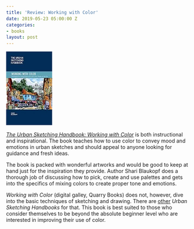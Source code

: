 ```yaml
---
title: 'Review: Working with Color'
date: 2019-05-23 05:00:00 Z
categories:
- books
layout: post
---
```


![](/assets/images/51X1x1u6uL._SY346_-125x200.jpg)

_[The Urban Sketching Handbook: Working with Color](https://www.goodreads.com/book/show/41162565-the-urban-sketching-handbook)_ [](https://www.goodreads.com/book/show/41162565-the-urban-sketching-handbook) is both instructional and inspirational. The book teaches how to use color to convey mood and emotions in urban sketches and should appeal to anyone looking for guidance and fresh ideas.

The book is packed with wonderful artworks and would be good to keep at hand just for the inspiration they provide. Author Shari Blaukopf does a thorough job of discussing how to pick, create and use palettes and gets into the specifics of mixing colors to create proper tone and emotions.

_Working with Color_ (digital galley, Quarry Books) does not, however, dive into the basic techniques of sketching and drawing. There are [other](https://www.goodreads.com/search?utf8=%E2%9C%93&q=urban+sketching+handbook&search_type=books&search%5Bfield%5D=on) _Urban Sketching Handbooks_ for that. This book is best suited to those who consider themselves to be beyond the absolute beginner level who are interested in improving their use of color.
